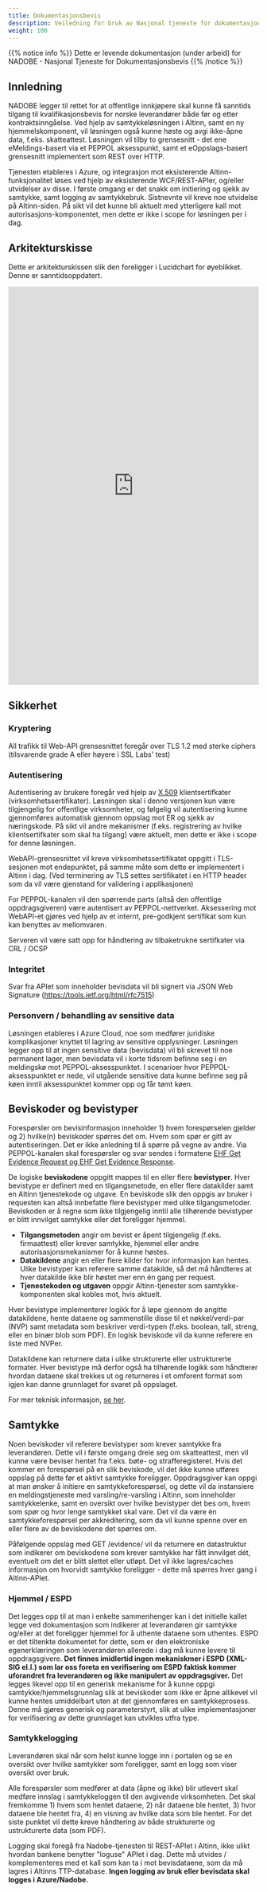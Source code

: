 ```yaml
---
title: Dokumentasjonsbevis
description: Veiledning for bruk av Nasjonal tjeneste for dokumentasjonsbevis - også kalt NADOBE
weight: 100
---
```


{{% notice info %}}
Dette er levende dokumentasjon (under arbeid) for NADOBE - Nasjonal Tjeneste for Dokumentasjonsbevis
{{% /notice %}}

## Innledning
NADOBE legger til rettet for at offentlige innkjøpere skal kunne få sanntids tilgang til kvalifikasjonsbevis for norske leverandører både før og etter kontraktsinngåelse. Ved hjelp av samtykkeløsningen i Altinn, samt en ny hjemmelskomponent, vil løsningen også kunne høste og avgi ikke-åpne data, f.eks. skatteattest. Løsningen vil tilby to grensesnitt - det ene eMeldings-basert via et PEPPOL aksesspunkt, samt et eOppslags-basert grensesnitt implementert som REST over HTTP.

Tjenesten etableres i Azure, og integrasjon mot eksisterende Altinn-funksjonalitet løses ved hjelp av eksisterende WCF/REST-APIer, og/eller utvidelser av disse. I første omgang er det snakk om initiering og sjekk av samtykke, samt logging av samtykkebruk. Sistnevnte vil kreve noe utvidelse på Altinn-siden. På sikt vil det kunne bli aktuelt med ytterligere kall mot autorisasjons-komponentet, men dette er ikke i scope for løsningen per i dag.

## Arkitekturskisse
Dette er arkitekturskissen slik den foreligger i Lucidchart for øyeblikket. Denne er sanntidsoppdatert.

<div style="width: 100%; height: 800px; margin: 10px 0; position: relative;"><iframe allowfullscreen frameborder="0" style="width:100%; height:800px" src="https://www.lucidchart.com/documents/embeddedchart/115d2e6f-9c41-496e-b22b-e7a39c58e168" id="9V591xyG_t7Q"></iframe></div>

## Sikkerhet
### Kryptering
All trafikk til Web-API grensesnittet foregår over TLS 1.2 med sterke ciphers (tilsvarende grade A eller høyere i SSL Labs' test)

### Autentisering
Autentisering av brukere foregår ved hjelp av [X.509](https://en.wikipedia.org/wiki/X.509) klientsertifkater (virksomhetssertifikater). Løsningen skal i denne versjonen kun være tilgjengelig for offentlige virksomheter, og følgelig vil autentisering kunne gjennomføres automatisk gjennom oppslag mot ER og sjekk av næringskode. På sikt vil andre mekanismer (f.eks. registrering av hvilke klientsertifkater som skal ha tilgang) være aktuelt, men dette er ikke i scope for denne løsningen.

WebAPI-grensesnittet vil kreve virksomhetssertifikatet oppgitt i TLS-sesjonen mot endepunktet, på samme måte som dette er implementert i Altinn i dag. (Ved terminering av TLS settes sertifikatet i en HTTP header som da vil være gjenstand for validering i applikasjonen)

For PEPPOL-kanalen vil den spørrende parts (altså den offentlige oppdragsgiveren) være autentisert av PEPPOL-nettverket. Aksessering mot WebAPI-et gjøres ved hjelp av et internt, pre-godkjent sertifikat som kun kan benyttes av mellomvaren.

Serveren vil være satt opp for håndtering av tilbaketrukne sertifkater via CRL / OCSP

### Integritet
Svar fra APIet som inneholder bevisdata vil bli signert via JSON Web Signature (https://tools.ietf.org/html/rfc7515)

### Personvern / behandling av sensitive data
Løsningen etableres i Azure Cloud, noe som medfører juridiske komplikasjoner knyttet til lagring av sensitive opplysninger. Løsningen legger opp til at ingen sensitive data (bevisdata) vil bli skrevet til noe permanent lager, men bevisdata vil i korte tidsrom befinne seg i en meldingskø mot PEPPOL-aksesspunktet. I scenarioer hvor PEPPOL-aksesspunktet er nede, vil utgående sensitive data kunne befinne seg på køen inntil aksesspunktet kommer opp og får tømt køen.

## Beviskoder og bevistyper
Forespørsler om bevisinformasjon inneholder 1) hvem forespørselen gjelder og 2) hvilke(n) beviskoder spørres det om. Hvem som spør er gitt av autentiseringen. 
Det er ikke anledning til å spørre på vegne av andre. Via PEPPOL-kanalen skal forespørsler og svar sendes i formatene [EHF Get Evidence Request og EHF Get Evidence Response](https://github.com/difi/vefa-ehf-getevidence).

De logiske **beviskodene** oppgitt mappes til en eller flere **bevistyper**. Hver bevistype er definert med en tilgangsmetode, en eller flere datakilder samt en Altinn tjenestekode og utgave. En beviskode slik den oppgis av bruker i requesten kan altså innbefatte flere bevistyper med ulike tilgangsmetoder. Beviskoden er å regne som ikke tilgjengelig inntil alle tilhørende bevistyper er blitt innvilget samtykke eller det foreligger hjemmel.

* **Tilgangsmetoden** angir om bevist er åpent tilgjengelig (f.eks. firmaattest) eller krever samtykke, hjemmel eller andre autorisasjonsmekanismer for å kunne høstes.
* **Datakildene** angir en eller flere kilder for hvor informasjon kan hentes. Ulike bevistyper kan referere samme datakilde, så det må håndteres at hver datakilde ikke blir høstet mer enn én gang per request.
* **Tjenestekoden og utgaven** oppgir Altinn-tjenester som samtykke-komponenten skal kobles mot, hvis aktuelt.

Hver bevistype implementerer logikk for å løpe gjennom de angitte datakildene, hente dataene og sammenstille disse til et nøkkel/verdi-par (NVP) samt metadata som beskriver verdi-typen (f.eks. boolean, tall, streng, eller en binær blob som PDF). En logisk beviskode vil da kunne referere en liste med NVPer.

Datakildene kan returnere data i ulike strukturerte eller ustrukturerte formater. Hver bevistype må derfor også ha tilhørende logikk som håndterer hvordan dataene skal trekkes ut og returneres i et omforent format som igjen kan danne grunnlaget for svaret på oppslaget.

For mer teknisk informasjon, [se her](beviskoder/).

## Samtykke
Noen beviskoder vil referere bevistyper som krever samtykke fra leverandøren. Dette vil i første omgang dreie seg om skatteattest, men vil kunne være beviser hentet fra f.eks. bøte- og strafferegisteret. Hvis det kommer en forespørsel på en slik beviskode, vil det ikke kunne utføres oppslag på dette før et aktivt samtykke foreligger. Oppdragsgiver kan oppgi at man ønsker å initiere en samtykkeforespørsel, og dette vil da instansiere en meldingstjeneste med varsling/re-varsling i Altinn, som inneholder samtykkelenke, samt en oversikt over hvilke bevistyper det bes om, hvem som spør og hvor lenge samtykket skal vare. Det vil da være én samtykkeforespørsel per akkreditering, som da vil kunne spenne over en eller flere av de beviskodene det spørres om.

Påfølgende oppslag med GET /evidence/<akkreditering> vil da returnere en datastruktur som indikerer om beviskodene som krever samtykke har fått innvilget dét, eventuelt om det er blitt slettet eller utløpt. Det vil ikke lagres/caches informasjon om hvorvidt samtykke foreligger - dette må spørres hver gang i Altinn-APIet.

### Hjemmel / ESPD
Det legges opp til at man i enkelte sammenhenger kan i det initielle kallet legge ved dokumentasjon som indikerer at leverandøren gir samtykke og/eller at det foreligger hjemmel for å uthente dataene som uthentes.
ESPD er det tiltenkte dokumentet for dette, som er den elektroniske egenerklæringen som leverandøren allerede i dag må kunne levere til oppdragsgivere. 
**Det finnes imidlertid ingen mekaniskmer i ESPD (XML-SIG el.l.) som lar oss foreta en verifisering om ESPD faktisk kommer uforandret fra leverandøren og ikke manipulert av oppdragsgiver.**
Det legges likevel opp til en generisk mekanisme for å kunne oppgi samtykke/hjemmelsgrunnlag slik at beviskoder som ikke er åpne allikevel vil kunne hentes umiddelbart uten at det gjennomføres en samtykkeprosess. Denne må gjøres generisk og parameterstyrt, slik at ulike implementasjoner for verifisering av dette grunnlaget kan utvikles utfra type.

### Samtykkelogging
Leverandøren skal når som helst kunne logge inn i portalen og se en oversikt over hvilke samtykker som foreligger, samt en logg som viser oversikt over bruk.

Alle forespørsler som medfører at data (åpne og ikke) blir utlevert skal medføre innslag i samtykkeloggen til den avgivende virksomheten. Det skal fremkomme 1) hvem som hentet dataene, 2) når dataene ble hentet, 3) hvor dataene ble hentet fra, 4) en visning av hvilke data som ble hentet. For det siste punktet vil dette kreve håndtering av både strukturerte og ustrukturerte data (som PDF).

Logging skal foregå fra Nadobe-tjenesten til REST-APIet i Altinn, ikke ulikt hvordan bankene benytter "loguse" APIet i dag. Dette må utvides / komplementeres med et kall som kan ta i mot bevisdataene, 
som da må lagres i Altinns TTP-database. **Ingen logging av bruk eller bevisdata skal logges i Azure/Nadobe.**
